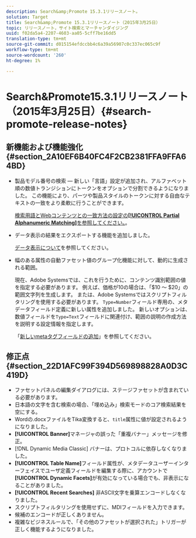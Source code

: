 ```yaml
---
description: Search&amp;Promote 15.3.1リリースノート。
solution: Target
title: Search&amp;Promote 15.3.1リリースノート（2015年3月25日）
topic: リリースノート，サイト検索とマーチャンダイジング
uuid: f02da5a4-2207-4603-aa05-5cff7be16dd5
translation-type: tm+mt
source-git-commit: d015154efdccbb4c6a39a56907c0c337ec065c9f
workflow-type: tm+mt
source-wordcount: '260'
ht-degree: 1%

---
```



# Search&amp;Promote15.3.1リリースノート（2015年3月25日）{#search-promote-release-notes}

## 新機能および機能強化 {#section_2A10EF6B40FC4F2CB2381FFA9FFA64BD}

* 製品モデル番号の検索 — 新しい「言語」設定が追加され、アルファベット順の数値トランジションにトークンをオプションで分割できるようになりました。 この機能により、パーツや製品スタイルのトークンに対する自由なテキストの一致をより柔軟に行うことができます。

   [検索用語とWebコンテンツとの一致方法の設定の&#x200B;**[!UICONTROL Partial Alphanumeric Matching]**&#x200B;を参照してください。](../c-about-linguistics-menu/c-about-words-and-language.md#task_351A9144A51F4B41923BDBACDEF3B616)。

* データ表示の結果をエクスポートする機能を追加しました。

   [データ表示について](../c-about-reports-menu/c-about-data-views.md#concept_DCA897D074464BC1861AA47B40CC86C3)を参照してください。

* 幅のある属性の自動ファセット値のグループ化機能に対して、動的に生成される範囲。

   現在、Adobe Systemsでは、これを行うために、コンテンツ識別範囲の値を指定する必要があります。 例えば、価格が10の場合は、「$10 ～ $20」の範囲文字列を生成します。 または、Adobe Systemsではスクリプトフィルタリングを使用する必要があります。 `Type=Number`フィールド専用の、メタデータフィールド定義に新しい属性を追加しました。 新しいオプションは、数値フィールドを`Type=Text`フィールドに関連付け、範囲の説明の作成方法を説明する設定情報を指定します。

   「[新しいmetaタグフィールドの追加](../c-about-settings-menu/c-about-metadata-menu.md#task_6DF188C0FC7F4831A4444CA9AFA615E5)」を参照してください。

## 修正点 {#section_22D1AFC99F394D569898828A0D3C419D}

* ファセットパネルの編集ダイアログには、ステージファセットが含まれている必要があります。
* 日本語の文字を含む検索の場合、「埋め込み」検索モードのコア検索結果を空にする。
* Wordの.docxファイルをTika変換すると、`title`属性に値が設定されるようになりました。
* **[!UICONTROL Banner]**&#x200B;マネージャの誤った「重複バナー」メッセージを修正。
* [!DNL Dynamic Media Classic] バナーは、プロトコルに依存しなくなりました。
* **[!UICONTROL Table Name]**&#x200B;フィールド属性が、メタデータユーザーインターフェイスでユーザ定義フィールドを編集する際に、アカウントで&#x200B;**[!UICONTROL Dynamic Facets]**&#x200B;が有効になっている場合でも、非表示になることがありました。
* **[!UICONTROL Recent Searches]** 非ASCII文字を乗算エンコードしなくなりました。
* スクリプトフィルタリングを使用せずに、MDIフィールドを入力できます。
* 候補のエンコードが正しくありません。
* 複雑なビジネスルールで、「その他のファセットが選択された」トリガーが正しく機能するようになりました。

